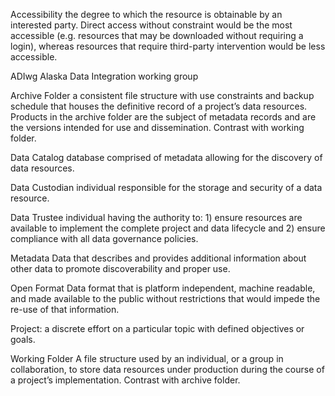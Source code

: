 Accessibility
the degree to which the resource is obtainable by an interested party. Direct access without constraint would be the most accessible (e.g. resources that may be downloaded without requiring a login), whereas resources that require third-party intervention would be less accessible.

ADIwg
Alaska Data Integration working group

Archive Folder
a consistent file structure with use constraints and backup schedule that houses the definitive record of a project’s data resources. Products in the archive folder are the subject of metadata records and are the versions intended for use and dissemination. Contrast with working folder.

Data Catalog
database comprised of metadata allowing for the discovery of data resources.

Data Custodian
individual responsible for the storage and security of a data resource.

Data Trustee
individual having the authority to: 1) ensure resources are available to implement the complete project and data lifecycle and 2) ensure compliance with all data governance policies.

Metadata
Data that describes and provides additional information about other data to promote discoverability and proper use.

Open Format
Data format that is platform independent, machine readable, and made available to the public without restrictions that would impede the re-use of that information.

Project: a discrete effort on a particular topic with defined objectives or goals.

Working Folder
A file structure used by an individual, or a group in collaboration, to store data resources under production during the course of a project’s implementation. Contrast with archive folder.
